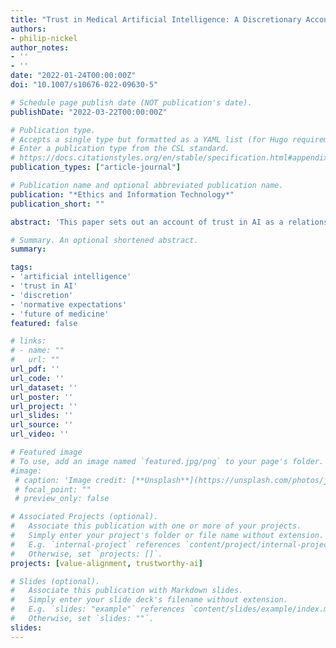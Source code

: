 ```yaml
---
title: "Trust in Medical Artificial Intelligence: A Discretionary Account"
authors:
- philip-nickel
author_notes:
- ''
- ''
date: "2022-01-24T00:00:00Z"
doi: "10.1007/s10676-022-09630-5"

# Schedule page publish date (NOT publication's date).
publishDate: "2022-03-22T00:00:00Z"

# Publication type.
# Accepts a single type but formatted as a YAML list (for Hugo requirements).
# Enter a publication type from the CSL standard.
# https://docs.citationstyles.org/en/stable/specification.html#appendix-iii-types
publication_types: ["article-journal"]

# Publication name and optional abbreviated publication name.
publication: "*Ethics and Information Technology*"
publication_short: ""

abstract: 'This paper sets out an account of trust in AI as a relationship between clinicians, AI applications, and AI practitioners in which AI is given discretionary authority over medical questions by clinicians. Compared to other accounts in recent literature, this account more adequately explains the normative commitments created by practitioners when inviting clinicians’ trust in AI. To avoid committing to an account of trust in AI applications themselves, I sketch a reductive view on which discretionary authority is exercised by AI practitioners through the vehicle of an AI application. I conclude with four critical questions based on the discretionary account to determine if trust in particular AI applications is sound, and a brief discussion of the possibility that the main roles of the physician could be replaced by AI.'

# Summary. An optional shortened abstract.
summary:

tags:
- 'artificial intelligence'
- 'trust in AI'
- 'discretion'
- 'normative expectations'
- 'future of medicine'
featured: false

# links:
# - name: ""
#   url: ""
url_pdf: ''
url_code: ''
url_dataset: ''
url_poster: ''
url_project: ''
url_slides: ''
url_source: ''
url_video: ''

# Featured image
# To use, add an image named `featured.jpg/png` to your page's folder. 
#image:
 # caption: 'Image credit: [**Unsplash**](https://unsplash.com/photos/jdD8gXaTZsc)'
 # focal_point: ""
 # preview_only: false

# Associated Projects (optional).
#   Associate this publication with one or more of your projects.
#   Simply enter your project's folder or file name without extension.
#   E.g. `internal-project` references `content/project/internal-project/index.md`.
#   Otherwise, set `projects: []`.
projects: [value-alignment, trustworthy-ai]

# Slides (optional).
#   Associate this publication with Markdown slides.
#   Simply enter your slide deck's filename without extension.
#   E.g. `slides: "example"` references `content/slides/example/index.md`.
#   Otherwise, set `slides: ""`.
slides:
---
```



